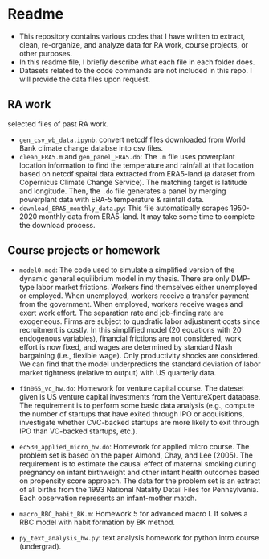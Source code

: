 # Readme

- This repository contains various codes that I have written to extract, clean, re-organize, and analyze data for RA work, course projects, or other purposes.   
- In this readme file, I briefly describe what each file in each folder does.     
- Datasets related to the code commands are not included in this repo. I will provide the data files upon request. 

## RA work
selected files of past RA work.
- `gen_csv_wb_data.ipynb`: convert netcdf files downloaded from World Bank climate change databse into csv files.
- `clean_ERA5.m` and `gen_panel_ERA5.do`: The `.m` file uses powerplant location information to find the temperature and rainfall at that location based on netcdf spaital data extracted from ERA5-land (a dataset from Copernicus Climate Change Service). The matching target is latitude and longitude. Then, the `.do` file generates a panel by merging powerplant data with ERA-5 temperature & rainfall data.
- `download_ERA5_monthly_data.py`: This file automatically scrapes 1950-2020 monthly data from ERA5-land. It may take some time to complete the download process.

## Course projects or homework
- `model0.mod`: The code used to simulate a simplified version of the dynamic general equilibrium model in my thesis. There are only DMP-type labor market frictions. Workers find themselves either unemployed or employed. When unemployed, workers receive a transfer payment from the government. When employed, workers receive wages and exert work effort. The separation rate and job-finding rate are exogeneous. Firms are subject to quadratic labor adjustment costs since recruitment is costly. In this simplified model (20 equations with 20 endogenous variables), financial frictions are not considered, work effort is now fixed, and wages are determined by standard Nash bargaining (i.e., flexible wage). Only productivity shocks are considered. We can find that the model underpredicts the standard deviation of labor market tightness (relative to output) with US quarterly data.

- `fin065_vc_hw.do`: Homework for venture capital course. The dateset given is US venture capital investments from the VentureXpert database. The requirement is to perform some basic data analysis (e.g., compute the number of startups that have exited through IPO or acquisitions, investigate whether CVC-backed startups are more likely to exit through IPO than VC-backed startups, etc.). 
- `ec530_applied_micro_hw.do`: Homework for applied micro course. The problem set is based on the paper Almond, Chay, and Lee (2005). The requirement is to estimate the causal effect of maternal smoking during pregnancy on infant birthweight and other infant health outcomes based on propensity score approach. The data for the problem set is an extract of all births from the 1993 National Natality Detail Files for Pennsylvania. Each observation represents an infant-mother match.
- `macro_RBC_habit_BK.m`: Homework 5 for advanced macro I. It solves a RBC model with habit formation by BK method.
- `py_text_analysis_hw.py`: text analysis homework for python intro course (undergrad).



<!-- ## Others -->